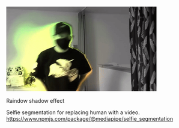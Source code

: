 ![screenshot](./screenshot.gif)

Raindow shadow effect

Selfie segmentation for replacing human with a video.
https://www.npmjs.com/package/@mediapipe/selfie_segmentation